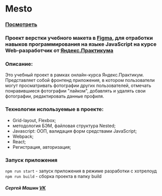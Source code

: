 # Mesto

### [Посмотреть](https://vanilla64.github.io/mesto-react/)

### Проект верстки учебного макета в [Figma](https://www.figma.com/file/StZjf8HnoeLdiXS7dYrLAh/JavaScript.-Sprint-4), для отработки навыков программирования на языке **JavaScript** на курсе **Web-разработчик** от [Яндекс.Практикума](https://praktikum.yandex.ru) 


### Описание:
Это учебный проект в рамках онлайн-курса Яндекс.Практикум. Представляет собой фронтенд приложения, в котором пользователи могут просматривать фотографии других пользователей, отмечать понравившиеся фотографии "лайком", добавлять и удалять свои фотографии, редактировать данные профиля.

### Технологии используемые в проекте:
* Grid-layout, Flexbox;
* методология БЭМ, файловая структура Nested;
* Javascript: ООП, валидация форм средствами JavaScript;
* Webpack;
* React;
* Регистрация, авторизация;

### Запуск приложения
`npm run start` - запуск приложения в режиме разработки с хотрелоуд
`npm run build` - сборка проекта в папку build

##### Сергей Машин [VK](https://vk.com/vanilla64)

